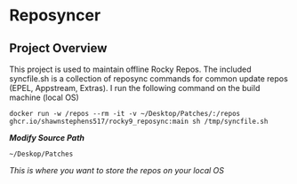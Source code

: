 # Reposyncer
## Project Overview
This project is used to maintain offline Rocky Repos. The included syncfile.sh is a collection
of reposync commands for common update repos (EPEL, Appstream, Extras). I run the following command
on the build machine (local OS)
```
docker run -w /repos --rm -it -v ~/Desktop/Patches/:/repos ghcr.io/shawnstephens517/rocky9_reposync:main sh /tmp/syncfile.sh
```

**_Modify Source Path_**
```
~/Deskop/Patches
```
_This is where you want to store the repos on your local OS_
